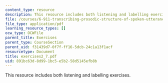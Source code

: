 ```yaml
---
content_type: resource
description: This resource includes both listening and labelling exercises.
file: /courses/6-911-transcribing-prosodic-structure-of-spoken-utterances-with-tobi-january-iap-2006/891bc63d8d991bc5e5b258d5145efb8b_exercises2_7.pdf
file_type: application/pdf
learning_resource_types: []
ocw_type: OCWFile
parent_title: Exercises
parent_type: CourseSection
parent_uid: f31439d7-0f7f-ff16-5dcb-24c1a13f1acf
resourcetype: Document
title: exercises2_7.pdf
uid: 891bc63d-8d99-1bc5-e5b2-58d5145efb8b
---
```

This resource includes both listening and labelling exercises.

